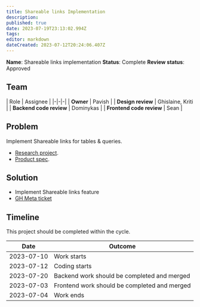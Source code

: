 ```yaml
---
title: Shareable links Implementation
description: 
published: true
date: 2023-07-19T23:13:02.994Z
tags: 
editor: markdown
dateCreated: 2023-07-12T20:24:06.407Z
---
```


**Name**: Shareable links implementation
**Status**: Complete
**Review status**: Approved

## Team
| Role | Assignee |
|-|-|-|
| **Owner** | Pavish |
| **Design review** | Ghislaine, Kriti |
| **Backend code review** | Dominykas |
| **Frontend code review** | Sean |

## Problem

Implement Shareable links for tables & queries.

* [Research project](/en/projects/public-links-research).
* [Product spec](/en/product/specs/publicly-shareable-links).

## Solution

* Implement Shareable links feature
* [GH Meta ticket](https://github.com/centerofci/mathesar/issues/3032)

## Timeline
This project should be completed within the cycle.

| Date | Outcome |
| - | - |
| 2023-07-10 | Work starts |
| 2023-07-12 | Coding starts |
| 2023-07-20 | Backend work should be completed and merged |
| 2023-07-03 | Frontend work should be completed and merged |
| 2023-07-04 | Work ends |
